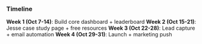 ### Timeline
**Week 1 (Oct 7-14)**: Build core dashboard + leaderboard
**Week 2 (Oct 15-21)**: Jesse case study page + free resources
**Week 3 (Oct 22-28)**: Lead capture + email automation
**Week 4 (Oct 29-31)**: Launch + marketing push

